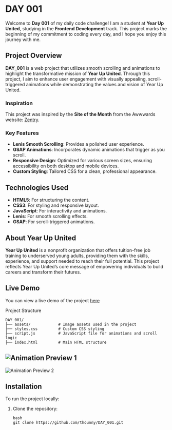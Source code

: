 # DAY 001

Welcome to **Day 001** of my daily code challenge! I am a student at **Year Up United**, studying in the **Frontend Development** track. This project marks the beginning of my commitment to coding every day, and I hope you enjoy this journey with me.

## Project Overview

**DAY_001** is a web project that utilizes smooth scrolling and animations to highlight the transformative mission of **Year Up United**. Through this project, I aim to enhance user engagement with visually appealing, scroll-triggered animations while demonstrating the values and vision of Year Up United.

### Inspiration

This project was inspired by the **Site of the Month** from the Awwwards website: [Zentry](https://zentry.com/).

### Key Features

- **Lenis Smooth Scrolling**: Provides a polished user experience.
- **GSAP Animations**: Incorporates dynamic animations that trigger as you scroll.
- **Responsive Design**: Optimized for various screen sizes, ensuring accessibility on both desktop and mobile devices.
- **Custom Styling**: Tailored CSS for a clean, professional appearance.
## Technologies Used

- **HTML5**: For structuring the content.
- **CSS3**: For styling and responsive layout.
- **JavaScript**: For interactivity and animations.
- **Lenis**: For smooth scrolling effects.
- **GSAP**: For scroll-triggered animations.

## About Year Up United

**Year Up United** is a nonprofit organization that offers tuition-free job training to underserved young adults, providing them with the skills, experience, and support needed to reach their full potential. This project reflects Year Up United’s core message of empowering individuals to build careers and transform their futures.

## Live Demo

You can view a live demo of the project [here](https://thounny.github.io/DAY_001/)

Project Structure
```
DAY_001/
├── assets/            # Image assets used in the project
├── styles.css         # Custom CSS styling
├── script.js          # JavaScript file for animations and scroll logic
├── index.html         # Main HTML structure

```

![Animation Preview 1](./assets/Animation1.gif)  
---
![Animation Preview 2](./assets/Animation2.gif)  

## Installation

To run the project locally:

1. Clone the repository:

   ```
   bash
   git clone https://github.com/thounny/DAY_001.git
